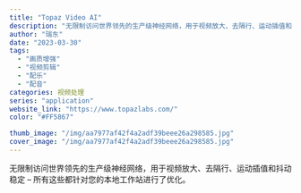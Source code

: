 ```yaml
---
title: "Topaz Video AI"
description: "无限制访问世界领先的生产级神经网络，用于视频放大、去隔行、运动插值和抖动稳定 – 所有这些都针对您的本地工作站进行了优化"
author: "瑞东"
date: "2023-03-30"
tags:
  - "画质增强"
  - "视频剪辑"
  - "配乐"
  - "配音"
categories: 视频处理
series: "application"
website_link: "https://www.topazlabs.com/"
color: "#FF5867"

thumb_image: "/img/aa7977af42f4a2adf39beee26a298585.jpg"
cover_image: "/img/aa7977af42f4a2adf39beee26a298585.jpg"
---
```


无限制访问世界领先的生产级神经网络，用于视频放大、去隔行、运动插值和抖动稳定 – 所有这些都针对您的本地工作站进行了优化。